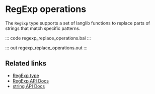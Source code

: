 # RegExp operations

The `RegExp` type supports a set of langlib functions to replace parts of strings that match specific patterns.

::: code regexp_replace_operations.bal :::

::: out regexp_replace_operations.out :::

## Related links
- [RegExp type](/learn/by-example/regexp-type)
- [RegExp API Docs](https://lib.ballerina.io/ballerina/lang.regexp)
- [string API Docs](https://lib.ballerina.io/ballerina/lang.string)

